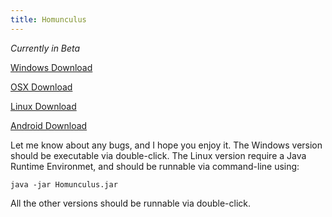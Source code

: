 ```yaml
---
title: Homunculus
---
```


*Currently in Beta*


[Windows Download](http://www.doomcrow.com/games/homunculus/windows/Homunculus.exe)
  
[OSX Download](http://www.doomcrow.com/games/homunculus/osx/Homunculus.zip)
  
[Linux Download](http://www.doomcrow.com/games/homunculus/linux/Homunculus.jar)   

[Android Download](http://www.doomcrow.com/games/homunculus/android/Homunculus.apk)
  
Let me know about any bugs, and I hope you enjoy it. The Windows version should
be executable via double-click. The Linux version require a Java Runtime Environmet, and should be runnable via command-line using:

``java -jar Homunculus.jar``

All the other versions should be runnable via double-click.
